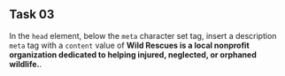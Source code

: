 ## Task 03
In the `head` element, below the `meta` character set tag, insert a description `meta` tag with a `content` value of  **Wild Rescues is a local nonprofit organization dedicated to helping injured, neglected, or orphaned wildlife.**. 